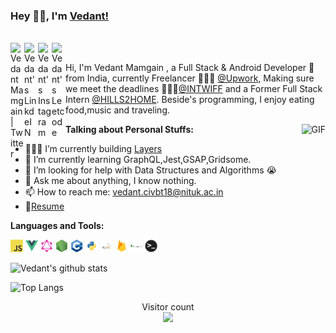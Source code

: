 ### Hey 👋🏽, I'm [Vedant!](https://vedantmamgain.github.io)

<br/>

<a href="https://twitter.com/MamgainVedant">
  <img align="left" alt="Vedant Mamgain | Twitter" width="22px" src="https://cdn.jsdelivr.net/npm/simple-icons@v3/icons/twitter.svg" />
</a>
<a href="https://www.linkedin.com/in/vedant-mamgain/">
  <img align="left" alt="Vedant's LinkdeIN" width="22px" src="https://cdn.jsdelivr.net/npm/simple-icons@v3/icons/linkedin.svg" />
</a>
<a href="https://www.instagram.com/vedantm.23/">
  <img align="left" alt="Vedant's Instagram" width="22px" src="https://cdn.jsdelivr.net/npm/simple-icons@v3/icons/instagram.svg" />
</a>
<a href="https://leetcode.com/vedutheboss/">
  <img align="left" alt="Vedant's Leetcode" width="22px" src="https://cdn.jsdelivr.net/npm/simple-icons@v3/icons/leetcode.svg" />
</a>

<br />

Hi, I'm Vedant Mamgain , a Full Stack & Android Developer 🚀 from India, currently Freelancer 👨🏽‍💻 [@Upwork](https://www.upwork.com/), Making sure we meet the deadlines 👨🏽‍💼[@INTWIFF](https://github.com/inwtwiff) and a Former Full Stack Intern [@HILLS2HOME](https://github.com/Hills2Home-Ashutosh). Beside's programming, I enjoy eating food,music and traveling.

  <img align="right" alt="GIF" src="https://media.giphy.com/media/YnkMcHgNIMW4Yfmjxr/giphy.gif" />
  
**Talking about Personal Stuffs:**

- 👨🏽‍💻 I’m currently building [Layers](https://github.com/Layers-Inc)
- 🌱 I’m currently learning GraphQL,Jest,GSAP,Gridsome.
- 🤔 I’m looking for help with Data Structures and Algorithms 😭
- 💬 Ask me about anything, I know nothing.
- 📫 How to reach me: vedant.civbt18@nituk.ac.in
- 📝[Resume](https://drive.google.com/file/d/1A6q9IahDN8o2JzoGgHj7Ae0Y1be-iNNy/view?usp=sharing)

**Languages and Tools:**

<code><img height="20" src="https://raw.githubusercontent.com/github/explore/80688e429a7d4ef2fca1e82350fe8e3517d3494d/topics/javascript/javascript.png"></code>
<code><img height="20" src="https://raw.githubusercontent.com/github/explore/80688e429a7d4ef2fca1e82350fe8e3517d3494d/topics/vue/vue.png"></code>
<code><img height="20" src="https://raw.githubusercontent.com/github/explore/5c058a388828bb5fde0bcafd4bc867b5bb3f26f3/topics/graphql/graphql.png"></code>
<code><img height="20" src="https://raw.githubusercontent.com/github/explore/80688e429a7d4ef2fca1e82350fe8e3517d3494d/topics/nodejs/nodejs.png"></code>
<code><img height="20" src="https://raw.githubusercontent.com/github/explore/80688e429a7d4ef2fca1e82350fe8e3517d3494d/topics/cpp/cpp.png"></code>
<code><img height="20" src="https://raw.githubusercontent.com/github/explore/80688e429a7d4ef2fca1e82350fe8e3517d3494d/topics/python/python.png"></code>
<code><img height="20" src="https://raw.githubusercontent.com/github/explore/80688e429a7d4ef2fca1e82350fe8e3517d3494d/topics/mysql/mysql.png"></code>
<code><img height="20" src="https://raw.githubusercontent.com/github/explore/80688e429a7d4ef2fca1e82350fe8e3517d3494d/topics/firebase/firebase.png"></code>
<code><img height="20" src="https://raw.githubusercontent.com/github/explore/80688e429a7d4ef2fca1e82350fe8e3517d3494d/topics/mongodb/mongodb.png"></code>
<code><img height="20" src="https://raw.githubusercontent.com/github/explore/80688e429a7d4ef2fca1e82350fe8e3517d3494d/topics/terminal/terminal.png"></code>

![Vedant's github stats](https://github-readme-stats.vercel.app/api?username=vedantmamgain&show_icons=true&hide_border=true)

![Top Langs](https://github-readme-stats.vercel.app/api/top-langs/?username=singla-shivam)

<p align="center"> 
  Visitor count<br>
  <img src="https://profile-count.glitch.me/vedantmamgain/count" />
</p>
